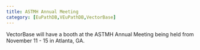 ```yaml
---
title: ASTMH Annual Meeting
category: [EuPathDB,VEuPathDB,VectorBase]
---
```

VectorBase will have a booth at the ASTMH Annual Meeting being held from November 11 - 15 in Atlanta, GA.
